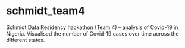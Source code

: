 # schmidt_team4
Schmidt Data Residency hackathon (Team 4) – analysis of Covid-19 in Nigeria.
Visualised the number of Covid-19 cases over time across the different states.
